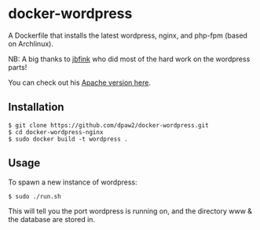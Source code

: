 # docker-wordpress

A Dockerfile that installs the latest wordpress, nginx, and php-fpm (based on Archlinux).

NB: A big thanks to [jbfink](https://github.com/jbfink/docker-wordpress) who did most of the hard work on the wordpress parts!

You can check out his [Apache version here](https://github.com/jbfink/docker-wordpress).

## Installation

```
$ git clone https://github.com/dpaw2/docker-wordpress.git
$ cd docker-wordpress-nginx
$ sudo docker build -t wordpress .
```

## Usage

To spawn a new instance of wordpress:

```bash
$ sudo ./run.sh
```

This will tell you the port wordpress is running on, and the directory www & the database are stored in.
